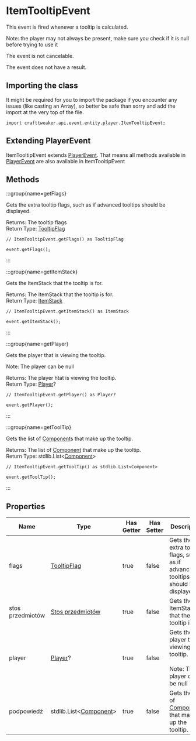 # ItemTooltipEvent

This event is fired whenever a tooltip is calculated.

  Note: the player may not always be present, make sure you check if it is null before trying to use it

The event is not cancelable.

The event does not have a result.

## Importing the class

It might be required for you to import the package if you encounter any issues (like casting an Array), so better be safe than sorry and add the import at the very top of the file.
```zenscript
import crafttweaker.api.event.entity.player.ItemTooltipEvent;
```


## Extending PlayerEvent

ItemTooltipEvent extends [PlayerEvent](/forge/api/event/entity/player/PlayerEvent). That means all methods available in [PlayerEvent](/forge/api/event/entity/player/PlayerEvent) are also available in ItemTooltipEvent

## Methods

:::group{name=getFlags}

Gets the extra tooltip flags, such as if advanced tooltips should be displayed.

Returns: The tooltip flags  
Return Type: [TooltipFlag](/vanilla/api/item/TooltipFlag)

```zenscript
// ItemTooltipEvent.getFlags() as TooltipFlag

event.getFlags();
```

:::

:::group{name=getItemStack}

Gets the ItemStack that the tooltip is for.

Returns: The ItemStack that the tooltip is for.  
Return Type: [ItemStack](/vanilla/api/item/ItemStack)

```zenscript
// ItemTooltipEvent.getItemStack() as ItemStack

event.getItemStack();
```

:::

:::group{name=getPlayer}

Gets the player that is viewing the tooltip.

 Note: The player can be null

Returns: The player htat is viewing the tooltip.  
Return Type: [Player](/vanilla/api/entity/type/player/Player)?

```zenscript
// ItemTooltipEvent.getPlayer() as Player?

event.getPlayer();
```

:::

:::group{name=getToolTip}

Gets the list of [Component](/vanilla/api/text/Component)s that make up the tooltip.

Returns: The list of [Component](/vanilla/api/text/Component) that make up the tooltip.  
Return Type: stdlib.List&lt;[Component](/vanilla/api/text/Component)&gt;

```zenscript
// ItemTooltipEvent.getToolTip() as stdlib.List<Component>

event.getToolTip();
```

:::


## Properties

| Name             | Type                                                                    | Has Getter | Has Setter | Description                                                                                           |
| ---------------- | ----------------------------------------------------------------------- | ---------- | ---------- | ----------------------------------------------------------------------------------------------------- |
| flags            | [TooltipFlag](/vanilla/api/item/TooltipFlag)                            | true       | false      | Gets the extra tooltip flags, such as if advanced tooltips should be displayed.                       |
| stos przedmiotów | [Stos przedmiotów](/vanilla/api/item/ItemStack)                         | true       | false      | Gets the ItemStack that the tooltip is for.                                                           |
| player           | [Player](/vanilla/api/entity/type/player/Player)?                       | true       | false      | Gets the player that is viewing the tooltip. <br />  <br />  Note: The player can be null |
| podpowiedź       | stdlib.List&lt;[Component](/vanilla/api/text/Component)&gt; | true       | false      | Gets the list of [Component](/vanilla/api/text/Component)s that make up the tooltip.                  |

